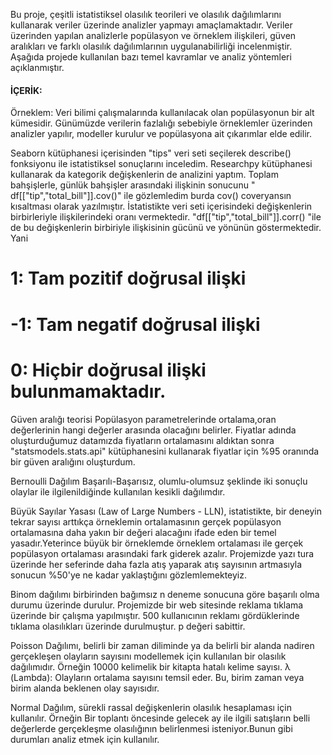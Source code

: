 Bu proje, çeşitli istatistiksel olasılık teorileri ve olasılık dağılımlarını kullanarak veriler üzerinde analizler yapmayı amaçlamaktadır. Veriler üzerinden yapılan analizlerle popülasyon ve örneklem ilişkileri, güven aralıkları ve farklı olasılık dağılımlarının uygulanabilirliği incelenmiştir. Aşağıda projede kullanılan bazı temel kavramlar ve analiz yöntemleri açıklanmıştır.

#### İÇERİK:
Örneklem: Veri bilimi çalışmalarında kullanılacak olan popülasyonun bir alt kümesidir. Günümüzde verilerin fazlalığı sebebiyle  örneklemler üzerinden analizler yapılır, modeller kurulur ve popülasyona ait çıkarımlar elde edilir.

Seaborn kütüphanesi içerisinden "tips" veri seti seçilerek describe() fonksiyonu ile istatistiksel sonuçlarını inceledim. Researchpy kütüphanesi kullanarak da kategorik değişkenlerin de analizini yaptım. Toplam bahşişlerle, günlük bahşişler arasındaki ilişkinin sonucunu " df[["tip","total_bill"]].cov()" ile gözlemledim burda cov() coveryansın kısaltması olarak yazılmıştır. İstatistikte veri seti içerisindeki değişkenlerin birbirleriyle ilişkilerindeki oranı vermektedir. "df[["tip","total_bill"]].corr() "ile de  bu değişkenlerin birbiriyle ilişkisinin gücünü ve yönünün göstermektedir. Yani 
# 1: Tam pozitif doğrusal ilişki
# -1: Tam negatif doğrusal ilişki
# 0: Hiçbir doğrusal ilişki bulunmamaktadır.

Güven aralığı teorisi
Popülasyon parametrelerinde ortalama,oran değerlerinin hangi değerler arasında olacağını belirler.
Fiyatlar adında oluşturduğumuz datamızda fiyatların ortalamasını aldıktan sonra "statsmodels.stats.api" kütüphanesini kullanarak fiyatlar için %95 oranında bir güven aralığını oluşturdum.

Bernoulli Dağılım
Başarılı-Başarısız, olumlu-olumsuz şeklinde iki sonuçlu olaylar ile ilgilenildiğinde kullanılan kesikli dağılımdır.

Büyük Sayılar Yasası (Law of Large Numbers - LLN), istatistikte, bir deneyin tekrar sayısı arttıkça örneklemin ortalamasının gerçek popülasyon ortalamasına daha yakın bir değeri alacağını ifade eden bir temel yasadır.Yeterince büyük bir örneklemde örneklem ortalaması ile gerçek popülasyon ortalaması arasındaki fark giderek azalır. Projemizde yazı tura üzerinde her seferinde daha fazla atış yaparak atış sayısının artmasıyla sonucun %50'ye ne kadar yaklaştığını gözlemlemekteyiz.

Binom dağılımı birbirinden bağımsız n deneme sonucuna göre başarılı olma durumu üzerinde durulur. Projemizde bir web sitesinde reklama tıklama üzerinde bir çalışma yapılmıştır. 500 kullanıcının reklamı gördüklerinde tıklama olasılıkları üzerinde durulmuştur. p değeri sabittir.

Poisson Dağılımı, belirli bir zaman diliminde ya da belirli bir alanda nadiren gerçekleşen olayların sayısını modellemek için kullanılan bir olasılık dağılımıdır. Örneğin 10000 kelimelik bir kitapta hatalı kelime sayısı.
λ (Lambda): Olayların ortalama sayısını temsil eder. Bu, birim zaman veya birim alanda beklenen olay sayısıdır. 

Normal Dağılım, sürekli rassal değişkenlerin olasılık hesaplaması için kullanılır. Örneğin Bir toplantı öncesinde gelecek ay ile ilgili satışların belli değerlerde gerçekleşme olasılığının belirlenmesi isteniyor.Bunun gibi durumları analiz etmek için kullanılır.
